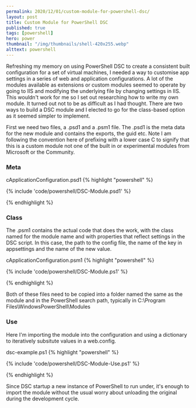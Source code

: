 ```yaml
---
permalink: 2020/12/01/custom-module-for-powershell-dsc/
layout: post
title: Custom Module for PowerShell DSC
published: true
tags: [powershell]
hero: power
thumbnail: "/img/thumbnails/shell-420x255.webp"
alttext: powershell
---
```


Refreshing my memory on using PowerShell DSC to create a consistent built configuration for a set of virtual machines, I needed a way to customise app settings in a series of web and application configurations. A lot of the modules available as
extensions or custom modules seemed to operate by going to IIS and modifying the underlying file by changing settings in IIS.
This wouldn't work for me so I set out researching how to write my own module. It turned out not to be as difficult as I
had thought. There are two ways to build a DSC module and I elected to go for the class-based option as it seemed simpler to
implement.

First we need two files, a .psd1 and a .psm1 file. The .psd1 is the meta data for the new module and contains the exports, the
guid etc. Note I am following the convention here of prefixing with a lower case C to signify that this is a custom module not one of the built in or experimental modules from Microsoft or the Community.

### Meta

cApplicationConfiguration.psd1
{% highlight "powershell" %}

{% include 'code/powershell/DSC-Module.psd1' %}

{% endhighlight %}

### Class

The .psm1 contains the actual code that does the work, with the class named for the module name and with properties that reflect settings in the DSC script. In this case, the path to the config file, the name of the key in appsettings and the name of the new value.

cApplicationConfiguration.psm1
{% highlight "powershell" %}

{% include 'code/powershell/DSC-Module.ps1' %}

{% endhighlight %}

Both of these files need to be copied into a folder named the same as the module and in the PowerShell search path, typically in C:\Program Files\WindowsPowerShell\Modules

### Use

Here I'm importing the module into the configuration and using a dictionary to iteratively subsitute values in a web.config.

dsc-example.ps1
{% highlight "powershell" %}

{% include 'code/powershell/DSC-Module-Use.ps1' %}

{% endhighlight %}

Since DSC startup a new instance of PowerShell to run under, it's enough to import the module without the usual worry
about unloading the original during the development cycle.
